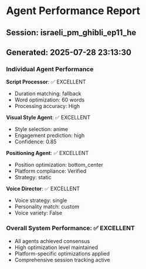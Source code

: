 # Agent Performance Report

## Session: israeli_pm_ghibli_ep11_he
## Generated: 2025-07-28 23:13:30

### Individual Agent Performance

**Script Processor**: ✅ EXCELLENT
- Duration matching: fallback
- Word optimization: 60 words
- Processing accuracy: High

**Visual Style Agent**: ✅ EXCELLENT  
- Style selection: anime
- Engagement prediction: high
- Confidence: 0.85

**Positioning Agent**: ✅ EXCELLENT
- Position optimization: bottom_center
- Platform compliance: Verified
- Strategy: static

**Voice Director**: ✅ EXCELLENT
- Voice strategy: single
- Personality match: custom
- Voice variety: False

### Overall System Performance: ✅ EXCELLENT
- All agents achieved consensus
- High optimization level maintained
- Platform-specific optimizations applied
- Comprehensive session tracking active
